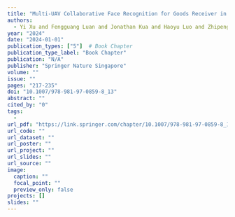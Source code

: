 ```yaml
---
title: "Multi-UAV Collaborative Face Recognition for Goods Receiver in Edge-Based Smart Delivery Services"
authors:
  - Yi Xu and Fengguang Luan and Jonathan Kua and Haoyu Luo and Zhipeng Wang and Xiao Liu
year: "2024"
date: "2024-01-01"
publication_types: ["5"]  # Book Chapter
publication_type_label: "Book Chapter"
publication: "N/A"
publisher: "Springer Nature Singapore"
volume: ""
issue: ""
pages: "217-235"
doi: "10.1007/978-981-97-0859-8_13"
abstract: ""
cited_by: "0"
tags:
  - 
url_pdf: "https://link.springer.com/chapter/10.1007/978-981-97-0859-8_13"
url_code: ""
url_dataset: ""
url_poster: ""
url_project: ""
url_slides: ""
url_source: ""
image:
  caption: ""
  focal_point: ""
  preview_only: false
projects: []
slides: ""
---
```

